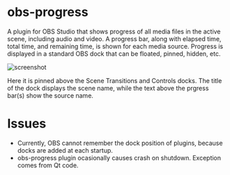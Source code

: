 ﻿# obs-progress

A plugin for OBS Studio that shows progress of all media files in the active scene, including audio and video. A progress bar, along with elapsed time, total time, and remaining time, is shown for each media source. Progress is displayed in a standard OBS dock that can be floated, pinned, hidden, etc.

![screenshot](https://i.imgur.com/aKYiKww.png)

Here it is pinned above the Scene Transitions and Controls docks. The title of the dock displays the scene name, while the text above the prgress bar(s) show the source name.

# Issues

* Currently, OBS cannot remember the dock position of plugins, because docks are added at each startup.
* obs-progress plugin ocasionally causes crash on shutdown. Exception comes from Qt code.

